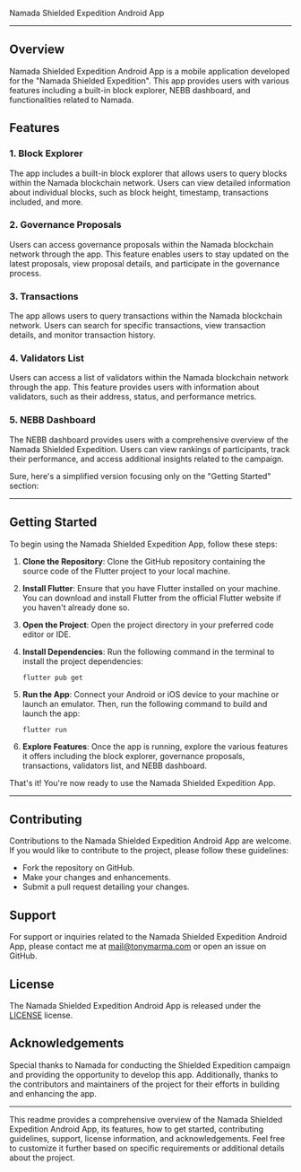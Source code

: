 Namada Shielded Expedition Android App

---

## Overview

Namada Shielded Expedition Android App is a mobile application developed for the "Namada Shielded Expedition". This app provides users with various features including a built-in block explorer, NEBB dashboard, and functionalities related to Namada.

## Features

### 1. Block Explorer

The app includes a built-in block explorer that allows users to query blocks within the Namada blockchain network. Users can view detailed information about individual blocks, such as block height, timestamp, transactions included, and more.

### 2. Governance Proposals

Users can access governance proposals within the Namada blockchain network through the app. This feature enables users to stay updated on the latest proposals, view proposal details, and participate in the governance process.

### 3. Transactions

The app allows users to query transactions within the Namada blockchain network. Users can search for specific transactions, view transaction details, and monitor transaction history.

### 4. Validators List

Users can access a list of validators within the Namada blockchain network through the app. This feature provides users with information about validators, such as their address, status, and performance metrics.

### 5. NEBB Dashboard

The NEBB dashboard provides users with a comprehensive overview of the Namada Shielded Expedition. Users can view rankings of participants, track their performance, and access additional insights related to the campaign.

Sure, here's a simplified version focusing only on the "Getting Started" section:

---

## Getting Started

To begin using the Namada Shielded Expedition App, follow these steps:

1. **Clone the Repository**: 
   Clone the GitHub repository containing the source code of the Flutter project to your local machine.

2. **Install Flutter**: 
   Ensure that you have Flutter installed on your machine. You can download and install Flutter from the official Flutter website if you haven't already done so.

3. **Open the Project**: 
   Open the project directory in your preferred code editor or IDE.

4. **Install Dependencies**: 
   Run the following command in the terminal to install the project dependencies:
   ```
   flutter pub get
   ```

5. **Run the App**: 
   Connect your Android or iOS device to your machine or launch an emulator. Then, run the following command to build and launch the app:
   ```
   flutter run
   ```

6. **Explore Features**: 
   Once the app is running, explore the various features it offers including the block explorer, governance proposals, transactions, validators list, and NEBB dashboard.

That's it! You're now ready to use the Namada Shielded Expedition App.

---


## Contributing

Contributions to the Namada Shielded Expedition Android App are welcome. If you would like to contribute to the project, please follow these guidelines:

- Fork the repository on GitHub.
- Make your changes and enhancements.
- Submit a pull request detailing your changes.

## Support

For support or inquiries related to the Namada Shielded Expedition Android App, please contact me at mail@tonymarma.com or open an issue on GitHub.

## License

The Namada Shielded Expedition Android App is released under the [LICENSE](https://github.com/tonymarma/NamadaSE/LICENSE) license.

## Acknowledgements

Special thanks to Namada for conducting the Shielded Expedition campaign and providing the opportunity to develop this app. Additionally, thanks to the contributors and maintainers of the project for their efforts in building and enhancing the app.

---

This readme provides a comprehensive overview of the Namada Shielded Expedition Android App, its features, how to get started, contributing guidelines, support, license information, and acknowledgements. Feel free to customize it further based on specific requirements or additional details about the project.
